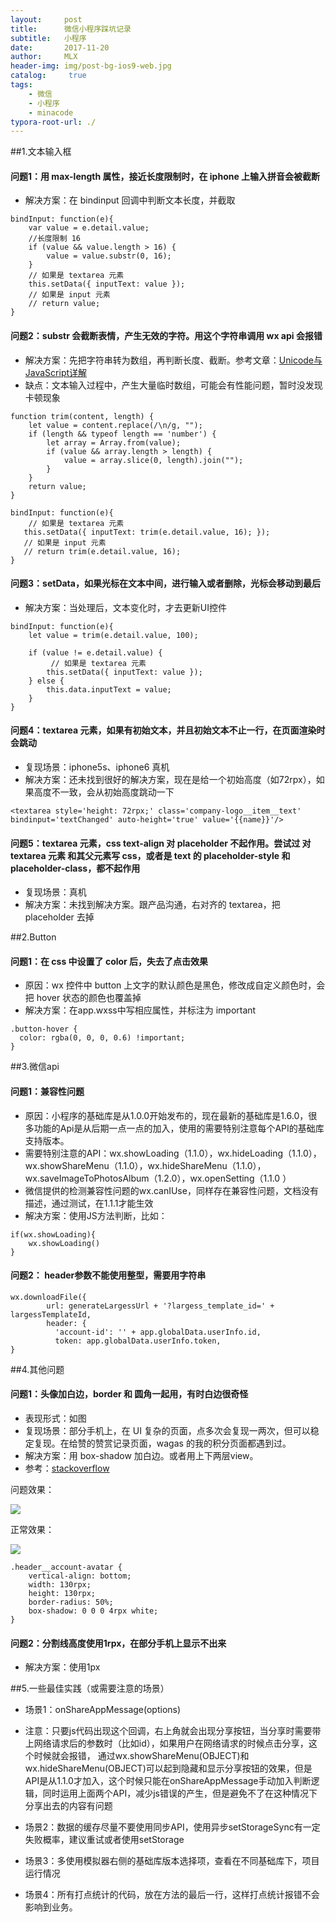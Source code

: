 ```yaml
---
layout:     post
title:      微信小程序踩坑记录
subtitle:   小程序
date:       2017-11-20
author:     MLX
header-img: img/post-bg-ios9-web.jpg
catalog: 	 true
tags:
    - 微信
    - 小程序
    - minacode
typora-root-url: ./
---
```


##1.文本输入框

#### 问题1：用 max-length 属性，接近长度限制时，在 iphone 上输入拼音会被截断
* 解决方案：在 bindinput 回调中判断文本长度，并截取

```
bindInput: function(e){
    var value = e.detail.value;
    //长度限制 16
    if (value && value.length > 16) { 
        value = value.substr(0, 16);
    }
    // 如果是 textarea 元素
    this.setData({ inputText: value });
    // 如果是 input 元素
    // return value;
}
```

#### 问题2：substr 会截断表情，产生无效的字符。用这个字符串调用 wx api 会报错
* 解决方案：先把字符串转为数组，再判断长度、截断。参考文章：[Unicode与JavaScript详解](http://www.ruanyifeng.com/blog/2014/12/unicode.html)
* 缺点：文本输入过程中，产生大量临时数组，可能会有性能问题，暂时没发现卡顿现象

```
function trim(content, length) {
    let value = content.replace(/\n/g, "");
    if (length && typeof length == 'number') {
    	let array = Array.from(value);
        if (value && array.length > length) {
            value = array.slice(0, length).join("");
        }
    }
    return value;
}

bindInput: function(e){
	// 如果是 textarea 元素
   this.setData({ inputText: trim(e.detail.value, 16); });
   // 如果是 input 元素
   // return trim(e.detail.value, 16);
}
```
#### 问题3：setData，如果光标在文本中间，进行输入或者删除，光标会移动到最后
* 解决方案：当处理后，文本变化时，才去更新UI控件

```
bindInput: function(e){
    let value = trim(e.detail.value, 100);
   	
    if (value != e.detail.value) {
    	 // 如果是 textarea 元素
        this.setData({ inputText: value });
    } else {
        this.data.inputText = value;
	}
}
```
#### 问题4：textarea 元素，如果有初始文本，并且初始文本不止一行，在页面渲染时会跳动
* 复现场景：iphone5s、iphone6 真机
* 解决方案：还未找到很好的解决方案，现在是给一个初始高度（如72rpx），如果高度不一致，会从初始高度跳动一下

```
<textarea style='height: 72rpx;' class='company-logo__item__text' bindinput='textChanged' auto-height='true' value='{{name}}'/>
```
#### 问题5：textarea 元素，css text-align 对 placeholder 不起作用。尝试过 对 textarea 元素 和其父元素写 css，或者是 text 的 placeholder-style 和 placeholder-class，都不起作用
* 复现场景：真机
* 解决方案：未找到解决方案。跟产品沟通，右对齐的 textarea，把 placeholder 去掉

##2.Button

#### 问题1：在 css 中设置了 color 后，失去了点击效果
* 原因：wx 控件中 button 上文字的默认颜色是黑色，修改成自定义颜色时，会把 hover 状态的颜色也覆盖掉
* 解决方案：在app.wxss中写相应属性，并标注为 important

```
.button-hover {
  color: rgba(0, 0, 0, 0.6) !important;
} 
```

##3.微信api

#### 问题1：兼容性问题
* 原因：小程序的基础库是从1.0.0开始发布的，现在最新的基础库是1.6.0，很多功能的Api是从后期一点一点的加入，使用的需要特别注意每个API的基础库支持版本。
* 需要特别注意的API：wx.showLoading（1.1.0），wx.hideLoading（1.1.0），wx.showShareMenu（1.1.0），wx.hideShareMenu（1.1.0），
  wx.saveImageToPhotosAlbum（1.2.0），wx.openSetting（1.1.0 ）<br/>
* 微信提供的检测兼容性问题的wx.canIUse，同样存在兼容性问题，文档没有描述，通过测试，在1.1.1才能生效
* 解决方案：使用JS方法判断，比如：

```
if(wx.showLoading){
	wx.showLoading()
}
```

#### 问题2： header参数不能使用整型，需要用字符串

```
wx.downloadFile({
        url: generateLargessUrl + '?largess_template_id=' + largessTemplateId,
        header: {
          'account-id': '' + app.globalData.userInfo.id,
          token: app.globalData.userInfo.token,
}
```

##4.其他问题
#### 问题1：头像加白边，border 和 圆角一起用，有时白边很奇怪
* 表现形式：如图
* 复现场景：部分手机上，在 UI 复杂的页面，点多次会复现一两次，但可以稳定复现。在给赞的赞赏记录页面，wagas 的我的积分页面都遇到过。
* 解决方案：用 box-shadow 加白边。或者用上下两层view。
* 参考：[stackoverflow](https://stackoverflow.com/questions/17202128/rounded-cornes-border-radius-safari-issue)

问题效果：

![](http://7xrwrm.com1.z0.glb.clouddn.com/border_radius_1.png)

正常效果：

![](http://7xrwrm.com1.z0.glb.clouddn.com/border_radius_2.png)

```
.header__account-avatar {
    vertical-align: bottom;
    width: 130rpx;
    height: 130rpx;
    border-radius: 50%;
    box-shadow: 0 0 0 4rpx white;
}
```
#### 问题2：分割线高度使用1rpx，在部分手机上显示不出来
* 解决方案：使用1px

##5.一些最佳实践（或需要注意的场景）
* 场景1：onShareAppMessage(options)
* 注意：只要js代码出现这个回调，右上角就会出现分享按钮，当分享时需要带上网络请求后的参数时（比如id），如果用户在网络请求的时候点击分享，这个时候就会报错，
  通过wx.showShareMenu(OBJECT)和wx.hideShareMenu(OBJECT)可以起到隐藏和显示分享按钮的效果，但是API是从1.1.0才加入，这个时候只能在onShareAppMessage手动加入判断逻辑，同时运用上面两个API，减少js错误的产生，但是避免不了在这种情况下分享出去的内容有问题

* 场景2：数据的缓存尽量不要使用同步API，使用异步setStorageSync有一定失败概率，建议重试或者使用setStorage

* 场景3：多使用模拟器右侧的基础库版本选择项，查看在不同基础库下，项目运行情况

* 场景4：所有打点统计的代码，放在方法的最后一行，这样打点统计报错不会影响到业务。